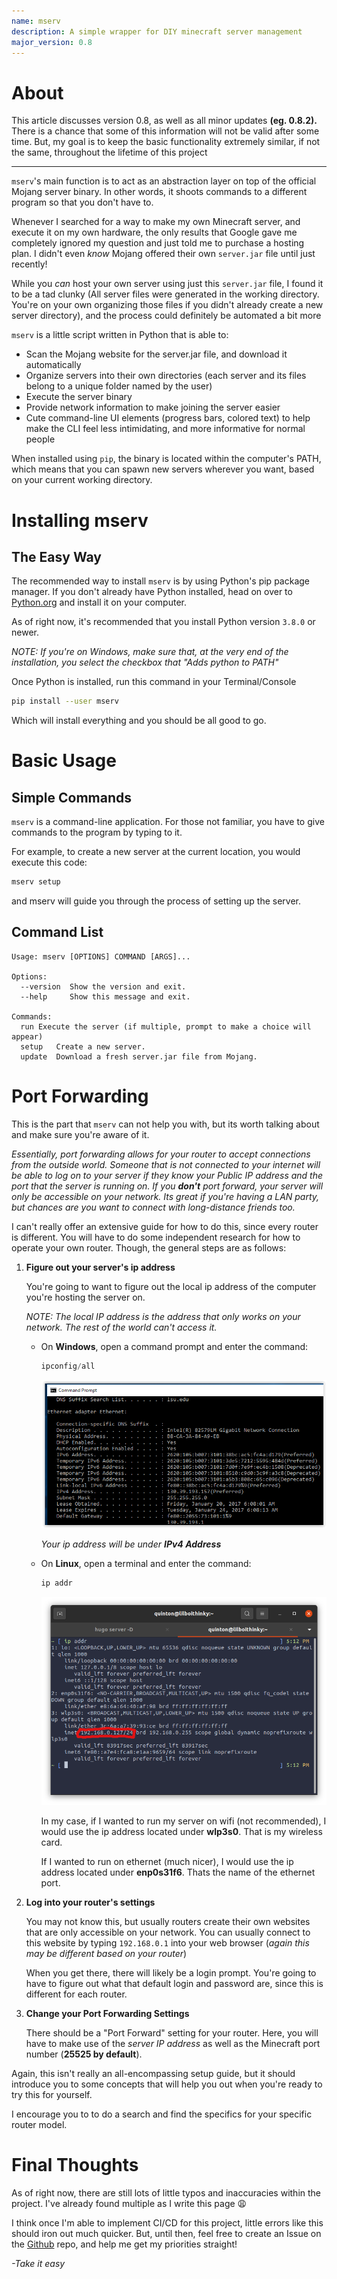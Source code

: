 ```yaml
---
name: mserv
description: A simple wrapper for DIY minecraft server management
major_version: 0.8
---
```


# About  
This article discusses version 0.8, as well as all minor updates **(eg. 0.8.2).** There is a chance that some of this information will not be valid after some time. But, my goal is to keep the basic functionality extremely similar, if not the same, throughout the lifetime of this project
***
`mserv`'s main function is to act as an abstraction layer on top of the official Mojang server binary. In other words, it shoots commands to a different program so that you don't have to.  

Whenever I searched for a way to make my own Minecraft server, and execute it on my own hardware, the only results that Google gave me completely ignored my question and just told me to purchase a hosting plan. I didn't even *know* Mojang offered their own `server.jar` file until just recently!  

While you *can* host your own server using just this `server.jar` file, I found it to be a tad clunky (All server files were generated in the working directory. You're on your own organizing those files if you didn't already create a new server directory), and the process could definitely be automated a bit more  

`mserv` is a little script written in Python that is able to:
- Scan the Mojang website for the server.jar file, and download it automatically
- Organize servers into their own directories (each server and its files belong to a unique folder named by the user)
- Execute the server binary
- Provide network information to make joining the server easier
- Cute command-line UI elements (progress bars, colored text) to help make the CLI feel less intimidating, and more informative for normal people

When installed using `pip`, the binary is located within the computer's PATH, which means that you can spawn new servers wherever you want, based on your current working directory. 

# Installing mserv  

## The Easy Way
The recommended way to install `mserv` is by using Python's pip package manager. If you don't already have Python installed, head on over to [Python.org](https://www.python.org/) and install it on your computer.  

As of right now, it's recommended that you install Python version `3.8.0` or newer.  

*NOTE: If you're on Windows, make sure that, at the very end of the installation, you select the checkbox that "Adds python to PATH"*

Once Python is installed, run this command in your Terminal/Console
~~~bash
pip install --user mserv
~~~

Which will install everything and you should be all good to go.  


# Basic Usage  
## Simple Commands
`mserv` is a command-line application. For those not familiar, you have to give commands to the program by typing to it.  

For example, to create a new server at the current location, you would execute this code:

~~~bash
mserv setup
~~~

and mserv will guide you through the process of setting up the server.

## Command List
~~~plain
Usage: mserv [OPTIONS] COMMAND [ARGS]...

Options:
  --version  Show the version and exit.
  --help     Show this message and exit.

Commands:
  run Execute the server (if multiple, prompt to make a choice will appear)
  setup   Create a new server.
  update  Download a fresh server.jar file from Mojang.
  ~~~

# Port Forwarding
This is the part that `mserv` can not help you with, but its worth talking about and make sure you're aware of it.  


*Essentially, port forwarding allows for your router to accept connections from the outside world. Someone that is not connected to your internet will be able to log on to your server if they know your Public IP address and the port that the server is running on. If you **don't** port forward, your server will only be accessible on your network. Its great if you're having a LAN party, but chances are you want to connect with long-distance friends too.*  

I can't really offer an extensive guide for how to do this, since every router is different. You will have to do some independent research for how to operate your own router. Though, the general steps are as follows:

1. **Figure out your server's ip address**  

    You're going to want to figure out the local ip address of the computer you're hosting the server on.  

    *NOTE: The local IP address is the address that only works on your network. The rest of the world can't access it.*  

    - On **Windows**, open a command prompt and enter the command:
      ~~~powershell
      ipconfig/all
      ~~~


      ![Windows IP Command](/assets/images/mserv/win_ip_addr.png)  


      _Your ip address will be under **IPv4 Address**_


    - On **Linux**, open a terminal and enter the command:  
      ~~~bash
      ip addr 
      ~~~  

      ![Linux IP Command](/assets/images/mserv/linux_ip_addr.png)  

      In my case, if I wanted to run my server on wifi (not recommended), I would use the ip address located under **wlp3s0**. That is my wireless card.  

      If I wanted to run on ethernet (much nicer), I would use the ip address located under **enp0s31f6**. Thats the name of the ethernet port.


2. **Log into your router's settings**  

    You may not know this, but usually routers create their own websites that are only accessible on your network. 
    You can usually connect to this website by typing `192.168.0.1` into your web browser (*again this may be different based on your router*)  

    When you get there, there will likely be a login prompt. You're going to have to figure out what that default login and password are, since this is different for each router.  


3. **Change your Port Forwarding Settings**  

    There should be a "Port Forward" setting for your router. Here, you will have to make use of the *server IP address* as well as the Minecraft port number (**25525 by default**).  


Again, this isn't really an all-encompassing setup guide, but it should introduce you to some concepts that will help you out when you're ready to try this for yourself.  

I encourage you to to do a search and find the specifics for your specific router model.




# Final Thoughts 
As of right now, there are still lots of little typos and inaccuracies within the project. I've already found multiple as I write this page 😩  

I think once I'm able to implement CI/CD for this project, little errors like this should iron out much quicker. But, until then, feel free to create an Issue on the [Github](https://github.com/mexiquin/mserv) repo, and help me get my priorities straight!

*-Take it easy*